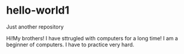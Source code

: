# hello-world1
Just another repository

Hi!My brothers!
I have sttrugled with computers for a long time!
I am a beginner of computers.
I have to practice very hard.
